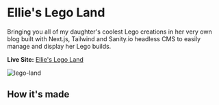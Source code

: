 # Ellie's Lego Land

Bringing you all of my daughter's coolest Lego creations in her very own blog built with Next.js, Tailwind and Sanity.io headless CMS to easily manage and display her Lego builds.

**Live Site:** [Ellie's Lego Land](https://ellies-lego-land.vercel.app/)

![lego-land](https://user-images.githubusercontent.com/47455758/113209489-beb09700-9238-11eb-8a54-d0d66b38bf9c.jpg)

## How it's made
